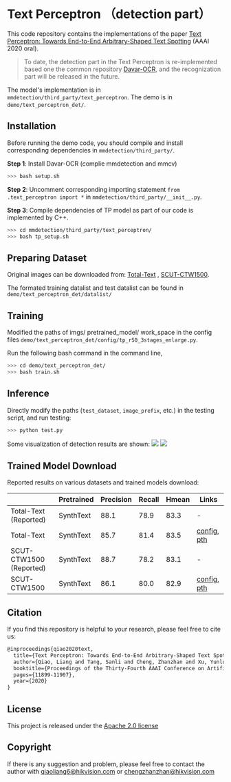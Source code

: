 # Text Perceptron （detection part）

This code repository contains the implementations of the paper [Text Perceptron: Towards End-to-End Arbitrary-Shaped Text Spotting](https://aaai.org/ojs/index.php/AAAI/article/view/6864/6718) (AAAI 2020 oral).

> To date, the detection part in the Text Perceptron is re-implemented based one the common repository [Davar-OCR](#), and the recognization part will be released in the future.

The model's implementation is in `mmdetection/third_party/text_perceptron`. The demo is in `demo/text_perceptron_det/`.

## Installation

Before running the demo code, you should compile and install corresponding dependencies in `mmdetection/third_party/`.

**Step 1**: Install Davar-OCR (complie mmdetection and mmcv) 
``` bash
>>> bash setup.sh 
```

**Step 2**: Uncomment corresponding importing statement `from .text_perceptron import *` in `mmdetection/third_party/__init__.py`.

**Step 3**: Compile dependencies of TP model as part of our code is implemented by C++.
``` bash
>>> cd mmdetection/third_party/text_perceptron/
>>> bash tp_setup.sh
```

## Preparing Dataset
Original images can be downloaded from: [Total-Text](https://github.com/cs-chan/Total-Text-Dataset "Total-Text") , [SCUT-CTW1500](https://github.com/Yuliang-Liu/Curve-Text-Detector).

The formated training datalist and test datalist can be found in `demo/text_perceptron_det/datalist/`

## Training
Modified the paths of imgs/ pretrained_model/ work_space in the config files `demo/text_perceptron_det/config/tp_r50_3stages_enlarge.py`.

Run the following bash command in the command line,
``` bash
>>> cd demo/text_perceptron_det/
>>> bash train.sh
```
## Inference
Directly modify the paths (`test_dataset`, `image_prefix`, etc.) in the testing script, and run testing:
``` bash
>>> python test.py 
```
Some visualization of detection results are shown:
[![](http://10.1.65.34/group1/M00/08/DF/CgFBIl_IifyAOXYrAAG-KdRue_k083.jpg)](http://10.1.65.34/group1/M00/08/DF/CgFBIl_IifyAOXYrAAG-KdRue_k083.jpg) [![](http://10.1.65.34/group1/M00/08/DF/CgFBIl_IigaAV03xAALhWChsgnQ216.jpg)](http://10.1.65.34/group1/M00/08/DF/CgFBIl_IigaAV03xAALhWChsgnQ216.jpg)

## Trained Model Download

Reported results on various datasets and trained models download:

|                       | Pretrained | Precision | Recall | Hmean | Links               |
| --------------------- | ---------- | --------- | ------ | ----- | ------------------- |
| Total-Text (Reported) | SynthText  | 88.1      | 78.9   | 83.3  | -                   |
| Total-Text            | SynthText  | 85.7      | 81.4   | 83.5  | [config](), [pth]() |
| SCUT-CTW1500 (Reported) | SynthText  | 88.7      | 78.2   | 83.1  | -                   |
| SCUT-CTW1500          | SynthText  | 86.1      | 80.0   | 82.9  | [config](), [pth]() |


## Citation

If you find this repository is helpful to your research, please feel free to cite us:

``` markdown
@inproceedings{qiao2020text,
  title={Text Perceptron: Towards End-to-End Arbitrary-Shaped Text Spotting},
  author={Qiao, Liang and Tang, Sanli and Cheng, Zhanzhan and Xu, Yunlu and Niu, Yi and Pu, Shiliang and Wu, Fei},
  booktitle={Proceedings of the Thirty-Fourth AAAI Conference on Artificial Intelligence (AAAI)},
  pages={11899-11907},
  year={2020}
}
```
## License
This project is released under the [Apache 2.0 license](../../mmdetection/third_party/LICENSE)

## Copyright
If there is any suggestion and problem, please feel free to contact the author with qiaoliang6@hikvision.com or chengzhanzhan@hikvision.com
